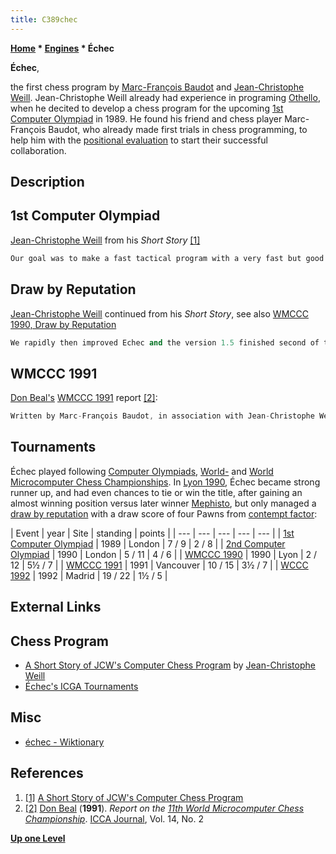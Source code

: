 ```yaml
---
title: C389chec
---
```

**[Home](Home "Home") * [Engines](Engines "Engines") * Échec**

**Échec**,

the first chess program by [Marc-François Baudot](Marc-Fran%C3%A7ois_Baudot "Marc-François Baudot") and [Jean-Christophe Weill](Jean-Christophe_Weill "Jean-Christophe Weill"). Jean-Christophe Weill already had experience in programing [Othello](Othello "Othello"), when he decited
to develop a chess program for the upcoming [1st Computer Olympiad](1st_Computer_Olympiad#Chess "1st Computer Olympiad") in 1989. He found his friend and chess player Marc-François Baudot,
who already made first trials in chess programming, to help him with the [positional evaluation](Evaluation "Evaluation") to start their successful collaboration.

## Description

## 1st Computer Olympiad

[Jean-Christophe Weill](Jean-Christophe_Weill "Jean-Christophe Weill") from his *Short Story* <a id="cite-note-1" href="#cite-ref-1">[1]</a>

```C++
Our goal was to make a fast tactical program with a very fast but good [evaluation function](Evaluation_Function "Evaluation Function"). We chose of course to use the [PC/Sq paradigm](Piece-Square_Tables "Piece-Square Tables"). The program was using [Negascout Search](NegaScout "NegaScout") with [Killers](Killer_Heuristic "Killer Heuristic"), [History Killers](History_Heuristic "History Heuristic"), [transposition table](Transposition_Table "Transposition Table"). In one month, we had a reasonable prototype. It made it first entire game just 2 days before the begin of the [Olympiad](1st_Computer_Olympiad#Chess "1st Computer Olympiad"), and won convincingly against [Cyrus](Cyrus "Cyrus") on my [PC](IBM_PC "IBM PC"). Oups, it was giving its pieces for the position so we slow down the positional evaluation. The name of the program was Echec. (Yes, Chess in French is Echecs with a S, but if my French spelling is far better than my English one, it is still really weak. Echec in French is failure !) Well, we had many bugs in the Olympiad but we did not finish the last and eventually we had a draw against [Mephisto](Mephisto_Portorose "Mephisto Portorose"), not so bad. 

```

## Draw by Reputation

[Jean-Christophe Weill](Jean-Christophe_Weill "Jean-Christophe Weill") continued from his *Short Story*, see also [WMCCC 1990, Draw by Reputation](WMCCC_1990#DrawbyReputation "WMCCC 1990")

```C++
We rapidly then improved Echec and the version 1.5 finished second of the [1990 World Microcomputer Chess Championship](WMCCC_1990 "WMCCC 1990"). Echec even should have win the tournament since it had a winning position against [Mephisto](Mephisto_Lyon "Mephisto Lyon") but since our new program [Cumulus](Cumulus "Cumulus") was having visibly a bad bug and that we were not sure that the Bug was not in common code shared by Echec, we were happy with a draw and set the [contempt factor](Contempt_Factor "Contempt Factor") to +4. When [Richard Lang](Richard_Lang "Richard Lang") saw that, he set Mephisto's Contempt Factor to -2, laughing. Well of course, we were all thinking that Mephisto should win... Mephisto took a poisoned pawn and then came into a losing position. Echec tried to [repeat the position](Repetitions "Repetitions"), and Mephisto did not want at first but its score went bellow -2 and finally the programs drew ! 

```

## WMCCC 1991

[Don Beal's](Don_Beal "Don Beal") [WMCCC 1991](WMCCC_1991 "WMCCC 1991") report <a id="cite-note-2" href="#cite-ref-2">[2]</a>:

```C++
Written by Marc-François Baudot, in association with Jean-Christophe Weill of [Cumulus](Cumulus "Cumulus") (they collaborate on ideas and code, but have different programs reflecting their different opinions and experiments. Échec's [evaluation function](Evaluation_Function "Evaluation Function") includes [piece placement](Piece-Square_Tables "Piece-Square Tables") relative to [pawn structure](Pawn_Structure "Pawn Structure"), pawn structure itself, taking into account of which major or minor pieces are on the board, [mobility](Mobility "Mobility"), etc. (Marc reports that this was badly tuned, with the result that Échec's positional play was poor in the tournament). [Search](Search "Search") techniques include [check extensions](Check_Extensions "Check Extensions") but not [singular extensions](Singular_Extensions "Singular Extensions"), plus extensions for some mate threats and [promotion](Promotions "Promotions"). 


```

## Tournaments

Échec played following  [Computer Olympiads](Computer_Olympiad "Computer Olympiad"), [World-](World_Computer_Chess_Championship "World Computer Chess Championship") and [World Microcomputer Chess Championships](World_Microcomputer_Chess_Championship "World Microcomputer Chess Championship"). In [Lyon 1990](WMCCC_1990 "WMCCC 1990"), Échec became strong runner up, and had even chances to tie or win the title, after gaining an almost winning position versus later winner [Mephisto](Mephisto "Mephisto"), but only managed a [draw by reputation](WMCCC_1990#DrawbyReputation "WMCCC 1990") with a draw score of four Pawns from [contempt factor](Contempt_Factor "Contempt Factor"):

|  Event
|  year
|  Site
|  standing
|  points
|
| --- | --- | --- | --- | --- |
| [1st Computer Olympiad](1st_Computer_Olympiad#Chess "1st Computer Olympiad") |  1989
|  London
|  7 / 9
|  2 / 8
|
| [2nd Computer Olympiad](2nd_Computer_Olympiad#Chess "2nd Computer Olympiad") |  1990
|  London
|  5 / 11
|  4 / 6
|
| [WMCCC 1990](WMCCC_1990 "WMCCC 1990") |  1990
|  Lyon
|  2 / 12
|  5½ / 7
|
| [WMCCC 1991](WMCCC_1991 "WMCCC 1991") |  1991
|  Vancouver
|  10 / 15
|  3½ / 7
|
| [WCCC 1992](WCCC_1992 "WCCC 1992") |  1992
|  Madrid
|  19 / 22
|  1½ / 5
|

## External Links

## Chess Program

- [A Short Story of JCW's Computer Chess Program](http://recherche.enac.fr/~weill/chess.html) by [Jean-Christophe Weill](Jean-Christophe_Weill "Jean-Christophe Weill")
- [Échec's ICGA Tournaments](https://www.game-ai-forum.org/icga-tournaments/program.php?id=229)

## Misc

- [échec - Wiktionary](https://en.wiktionary.org/wiki/%C3%A9chec)

## References

1. <a id="cite-ref-1" href="#cite-note-1">[1]</a> [A Short Story of JCW's Computer Chess Program](http://recherche.enac.fr/~weill/chess.html)
1. <a id="cite-ref-2" href="#cite-note-2">[2]</a> [Don Beal](Don_Beal "Don Beal") (**1991**). *Report on the [11th World Microcomputer Chess Championship](WMCCC_1991 "WMCCC 1991")*. [ICCA Journal](ICGA_Journal "ICGA Journal"), Vol. 14, No. 2

**[Up one Level](Engines "Engines")**

